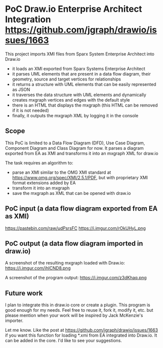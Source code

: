 # PoC Draw.io Enterprise Architect Integration https://github.com/jgraph/drawio/issues/1663
This project imports XMI files from Sparx System Enterprise Architect into Draw.io

* it loads an XMI exported from Sparx Systems Enterprise Architect
* it parses UML elements that are present in a data flow diagram, their geometry, source and target vertices for relationships
* it returns a structure with UML elements that can be easily represented as JSON
* it traverses the data structure with UML elements and dynamically creates mxgraph vertices and edges with the default style
* there is an HTML that displays the mxgraph (this HTML can be removed if it is not needed)
* finally, it outputs the mxgraph XML by logging it in the console

Scope
-----
This PoC is limited to a Data Flow Diagram (DFD), Use Case Diagram, Component Diagram and Class Diagram for now.
It parses a diagram exported from EA as XMI and transforms it into an mxgraph XML for draw.io

The task requires an algorithm to:
* parse an XMI similar to the OMG XMI standard at https://www.omg.org/spec/XMI/2.5.1/PDF, but with proprietary XMI format extensions added by EA
* transform it into an mxgraph
* save the mxgraph as XML that can be opened with draw.io


PoC input (a data flow diagram exported from EA as XMI)
-------------------------------------------------------
https://pastebin.com/raw/udPsrsFC https://i.imgur.com/rOkUHyL.png

PoC output (a data flow diagram imported in draw.io)
----------------------------------------------------
A screenshot of the resulting mxgraph loaded with Draw.io: https://i.imgur.com/ihICND8.png

A screenshot of the program output: https://i.imgur.com/z3dKhaq.png



Future work
-----------
I plan to integrate this in draw.io core or create a plugin.
This program is good enough for my needs. Feel free to reuse it, fork it, modify it, etc. but please mention when your work will be inspired by Jack McKenzie's importer.


Let me know. Like the post at https://github.com/jgraph/drawio/issues/1663 if you want this function for loading *.xmi from EA integrated into Draw.io. It can be added in the core. I'd like to see your suggestions.
